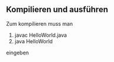 ## Kompilieren und ausführen
Zum kompilieren muss man
1. javac HelloWorld.java
2. java HelloWorld

eingeben 

